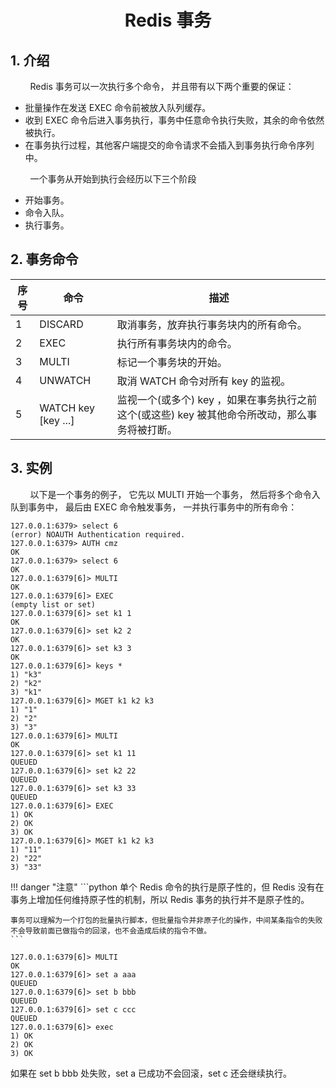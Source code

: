<center><h1> Redis 事务 </h1></center>

## 1. 介绍
&#160; &#160; &#160; &#160; Redis 事务可以一次执行多个命令， 并且带有以下两个重要的保证：

- 批量操作在发送 EXEC 命令前被放入队列缓存。
- 收到 EXEC 命令后进入事务执行，事务中任意命令执行失败，其余的命令依然被执行。
- 在事务执行过程，其他客户端提交的命令请求不会插入到事务执行命令序列中。

&#160; &#160; &#160; &#160; 一个事务从开始到执行会经历以下三个阶段

- 开始事务。
- 命令入队。
- 执行事务。

## 2. 事务命令

序号|命令|描述
---|---|---
1|DISCARD |取消事务，放弃执行事务块内的所有命令。
2|EXEC |执行所有事务块内的命令。
3|MULTI |标记一个事务块的开始。
4|UNWATCH |取消 WATCH 命令对所有 key 的监视。
5|WATCH key [key ...] |监视一个(或多个) key ，如果在事务执行之前这个(或这些) key 被其他命令所改动，那么事务将被打断。

## 3. 实例

&#160; &#160; &#160; &#160; 以下是一个事务的例子， 它先以 MULTI 开始一个事务， 然后将多个命令入队到事务中， 最后由 EXEC 命令触发事务， 一并执行事务中的所有命令：

```
127.0.0.1:6379> select 6
(error) NOAUTH Authentication required.
127.0.0.1:6379> AUTH cmz
OK
127.0.0.1:6379> select 6
OK
127.0.0.1:6379[6]> MULTI
OK
127.0.0.1:6379[6]> EXEC
(empty list or set)
127.0.0.1:6379[6]> set k1 1
OK
127.0.0.1:6379[6]> set k2 2
OK
127.0.0.1:6379[6]> set k3 3
OK
127.0.0.1:6379[6]> keys *
1) "k3"
2) "k2"
3) "k1"
127.0.0.1:6379[6]> MGET k1 k2 k3
1) "1"
2) "2"
3) "3"
127.0.0.1:6379[6]> MULTI
OK
127.0.0.1:6379[6]> set k1 11
QUEUED
127.0.0.1:6379[6]> set k2 22
QUEUED
127.0.0.1:6379[6]> set k3 33
QUEUED
127.0.0.1:6379[6]> EXEC
1) OK
2) OK
3) OK
127.0.0.1:6379[6]> MGET k1 k2 k3
1) "11"
2) "22"
3) "33"

```

!!! danger "注意"
    ```python
    单个 Redis 命令的执行是原子性的，但 Redis 没有在事务上增加任何维持原子性的机制，所以 Redis 事务的执行并不是原子性的。
    
    事务可以理解为一个打包的批量执行脚本，但批量指令并非原子化的操作，中间某条指令的失败不会导致前面已做指令的回滚，也不会造成后续的指令不做。
    ```


```
127.0.0.1:6379[6]> MULTI
OK
127.0.0.1:6379[6]> set a aaa
QUEUED
127.0.0.1:6379[6]> set b bbb
QUEUED
127.0.0.1:6379[6]> set c ccc
QUEUED
127.0.0.1:6379[6]> exec
1) OK
2) OK
3) OK
```
如果在 set b bbb 处失败，set a 已成功不会回滚，set c 还会继续执行。
